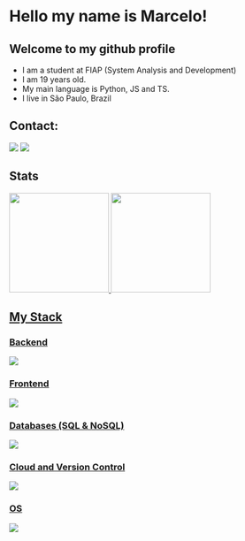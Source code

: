 # Hello my name is Marcelo!
## Welcome to my github profile

- I am a student at FIAP (System Analysis and Development)
- I am 19 years old.
- My main language is Python, JS and TS.
- I live in São Paulo, Brazil

## Contact:

<div>
  <a href = "mailto:marcelodias.desenvolvedor@gmail.com"><img loading="lazy" src="https://img.shields.io/badge/Gmail-D14836?style=for-the-badge&logo=gmail&logoColor=white" target="_blank"></a>
  <a href="https://www.linkedin.com/in/marcelohespanholdias" target="_blank"><img loading="lazy" src="https://img.shields.io/badge/-LinkedIn-%230077B5?style=for-the-badge&logo=linkedin&logoColor=white" target="_blank"></a>   
</div>

## Stats

<div>
  <a href="https://github.com/marcelodiass">
  <img loading="lazy" height="180em" src="https://github-readme-stats.vercel.app/api/top-langs/?username=marcelodiass&layout=compact&langs_count=7&theme=dracula"/>
  <img loading="lazy" height="180em" src="https://github-readme-stats.vercel.app/api?username=marcelodiass&show_icons=true&theme=dracula&include_all_commits=true&count_private=true"/>
</div>

## My Stack

### Backend
<div>
  <img src="https://skillicons.dev/icons?i=py,django,flask,nodejs,express" />
</div>

### Frontend
<div>
  <img src="https://skillicons.dev/icons?i=react,ts,js,html,css" />
</div>

### Databases (SQL & NoSQL)
<div>
  <img src="https://skillicons.dev/icons?i=mongodb,mysql,postgres" />
</div>

### Cloud and Version Control
<div>
  <img src="https://skillicons.dev/icons?i=github,azure,docker" />
</div>

### OS
<div>
  <img src="https://skillicons.dev/icons?i=windows,linux" />
</div>
